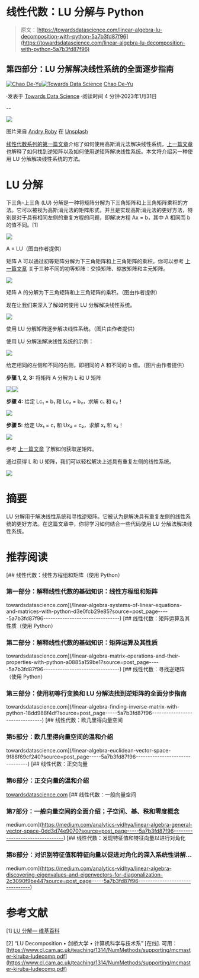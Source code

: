 # 线性代数：LU 分解与 Python

> 原文：[https://towardsdatascience.com/linear-algebra-lu-decomposition-with-python-5a7b3fd87f96](https://towardsdatascience.com/linear-algebra-lu-decomposition-with-python-5a7b3fd87f96)

## 第四部分：LU 分解解决线性系统的全面逐步指南

[](https://chaodeyu.medium.com/?source=post_page-----5a7b3fd87f96--------------------------------)[![Chao De-Yu](../Images/8d6805b4797dcc71fa722bbb3d06a91b.png)](https://chaodeyu.medium.com/?source=post_page-----5a7b3fd87f96--------------------------------)[](https://towardsdatascience.com/?source=post_page-----5a7b3fd87f96--------------------------------)[![Towards Data Science](../Images/a6ff2676ffcc0c7aad8aaf1d79379785.png)](https://towardsdatascience.com/?source=post_page-----5a7b3fd87f96--------------------------------) [Chao De-Yu](https://chaodeyu.medium.com/?source=post_page-----5a7b3fd87f96--------------------------------)

·发表于 [Towards Data Science](https://towardsdatascience.com/?source=post_page-----5a7b3fd87f96--------------------------------) ·阅读时间 4 分钟·2023年1月31日

--

![](../Images/3c437673405fb495da035543b1d149d3.png)

图片来自 [Andry Roby](https://unsplash.com/@andryroby) 在 [Unsplash](https://unsplash.com)

[线性代数系列的第一篇文章](https://medium.com/towards-data-science/linear-algebra-systems-of-linear-equations-and-matrices-with-python-d3e0fcb29e85)介绍了如何使用高斯消元法解决线性系统，[上一篇文章](https://medium.com/towards-data-science/linear-algebra-finding-inverse-matrix-with-python-18dd988f4df)也解释了如何找到逆矩阵以及如何使用逆矩阵解决线性系统。本文将介绍另一种使用 LU 分解解决线性系统的方法。

# LU 分解

下三角-上三角 (LU) 分解是一种将矩阵分解为下三角矩阵和上三角矩阵乘积的方法。它可以被视为高斯消元法的矩阵形式，并且是实现高斯消元法的更好方法，特别是对于具有相同左侧的重复方程的问题，即解决方程 Ax = b，其中 A 相同而 b 的值不同。[1]

![](../Images/ac830f39aa616a1f196c982d4a143074.png)

A = LU（图由作者提供）

矩阵 A 可以通过初等矩阵分解为下三角矩阵和上三角矩阵的乘积。你可以参考 [上一篇文章](https://medium.com/towards-data-science/linear-algebra-finding-inverse-matrix-with-python-18dd988f4df) 关于三种不同的初等矩阵：交换矩阵、缩放矩阵和主元矩阵。

![](../Images/a71a099b30757b05250b253e1b935459.png)

矩阵 A 的分解为下三角矩阵和上三角矩阵的乘积。（图由作者提供）

现在让我们来深入了解如何使用 LU 分解解决线性系统。

![](../Images/47c0b14f26c8c348694dde251dc772ce.png)

使用 LU 分解矩阵逐步解决线性系统。（图片由作者提供）

使用 LU 分解法解决线性系统的示例：

![](../Images/e9077f3e59f7d361a1e75635ed4a5ed7.png)

给定相同的左侧和不同的右侧，即相同的 A 和不同的 b 值。（图片由作者提供）

**步骤 1, 2, 3:** 将矩阵 A 分解为 L 和 U 矩阵

![](../Images/abbda379ffebdb6e1932613edaa83193.png)![](../Images/9379a3c1fb00b6bb05d86d01ae0e60f9.png)

**步骤 4:** 给定 Lc₁ = b₁ 和 Lc₂ = b₂，求解 c₁ 和 c₂！

![](../Images/ca271d952c9a120488b935471293dee9.png)

**步骤 5:** 给定 Ux₁ = c₁ 和 Ux₂ = c₂，求解 x₁ 和 x₂！

![](../Images/58bf79d159a5b0bcea826ae6e6a9d6f9.png)

参考 [上一篇文章](https://medium.com/towards-data-science/linear-algebra-finding-inverse-matrix-with-python-18dd988f4df) 了解如何获取逆矩阵。

通过获得 L 和 U 矩阵，我们可以轻松解决上述具有重复左侧的线性系统。

![](../Images/45d3e81341e65fecfb47e7c09da1b2bb.png)

# 摘要

LU 分解用于解决线性系统和寻找逆矩阵。它被认为是解决具有重复左侧的线性系统的更好方法。在这篇文章中，你将学习如何结合一些代码使用 LU 分解法解决线性系统。

# 推荐阅读

[](/linear-algebra-systems-of-linear-equations-and-matrices-with-python-d3e0fcb29e85?source=post_page-----5a7b3fd87f96--------------------------------) [## 线性代数：线性方程组和矩阵（使用 Python）

### 第一部分：解释线性代数的基础知识：线性方程组和矩阵

towardsdatascience.com](/linear-algebra-systems-of-linear-equations-and-matrices-with-python-d3e0fcb29e85?source=post_page-----5a7b3fd87f96--------------------------------) [](/linear-algebra-matrix-operations-and-their-properties-with-python-a0885a159be1?source=post_page-----5a7b3fd87f96--------------------------------) [## 线性代数：矩阵运算及其性质（使用 Python）

### 第二部分：解释线性代数的基础知识：矩阵运算及其性质

towardsdatascience.com](/linear-algebra-matrix-operations-and-their-properties-with-python-a0885a159be1?source=post_page-----5a7b3fd87f96--------------------------------) [](/linear-algebra-finding-inverse-matrix-with-python-18dd988f4df?source=post_page-----5a7b3fd87f96--------------------------------) [## 线性代数：寻找逆矩阵（使用 Python）

### 第三部分：使用初等行变换和 LU 分解法找到逆矩阵的全面分步指南

towardsdatascience.com](/linear-algebra-finding-inverse-matrix-with-python-18dd988f4df?source=post_page-----5a7b3fd87f96--------------------------------) [](/linear-algebra-euclidean-vector-space-9f88f69cf240?source=post_page-----5a7b3fd87f96--------------------------------) [## 线性代数：欧几里得向量空间

### 第5部分：欧几里得向量空间的温和介绍

towardsdatascience.com](/linear-algebra-euclidean-vector-space-9f88f69cf240?source=post_page-----5a7b3fd87f96--------------------------------) [](/linear-algebra-orthogonal-vectors-aaf26de8146a?source=post_page-----5a7b3fd87f96--------------------------------) [## 线性代数：正交向量

### 第6部分：正交向量的温和介绍

[towardsdatascience.com](/linear-algebra-orthogonal-vectors-aaf26de8146a?source=post_page-----5a7b3fd87f96--------------------------------) [](https://medium.com/analytics-vidhya/linear-algebra-general-vector-space-0dd3d74e9070?source=post_page-----5a7b3fd87f96--------------------------------) [## 线性代数：一般向量空间

### 第7部分：一般向量空间的全面介绍；子空间、基、秩和零度概念

medium.com](https://medium.com/analytics-vidhya/linear-algebra-general-vector-space-0dd3d74e9070?source=post_page-----5a7b3fd87f96--------------------------------) [](https://medium.com/analytics-vidhya/linear-algebra-discovering-eigenvalues-and-eigenvectors-for-diagonalization-2c3090f9be44?source=post_page-----5a7b3fd87f96--------------------------------) [## 线性代数：发现特征值和特征向量以进行对角化

### 第8部分：对识别特征值和特征向量以促进对角化的深入系统性讲解…

medium.com](https://medium.com/analytics-vidhya/linear-algebra-discovering-eigenvalues-and-eigenvectors-for-diagonalization-2c3090f9be44?source=post_page-----5a7b3fd87f96--------------------------------)

# 参考文献

[1] [LU 分解— 维基百科](https://en.wikipedia.org/wiki/LU_decomposition)

[2] “LU Decomposition • 剑桥大学 • 计算机科学与技术系” [在线]. 可用：[https://www.cl.cam.ac.uk/teaching/1314/NumMethods/supporting/mcmaster-kiruba-ludecomp.pdf](https://www.cl.cam.ac.uk/teaching/1314/NumMethods/supporting/mcmaster-kiruba-ludecomp.pdf)
